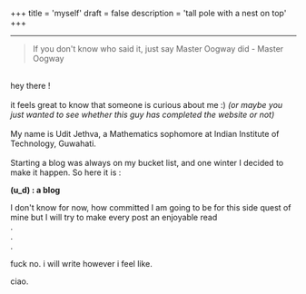 +++
title = 'myself'
draft = false
description = 'tall pole with a nest on top'
+++

---
> If you don't know who said it, just say Master Oogway did - Master Oogway

\
hey there !\
\
it feels great to know that someone is curious about me :) *(or maybe you just wanted to see whether this guy has completed the website or not)*\
\
My name is Udit Jethva, a Mathematics sophomore at Indian Institute of Technology, Guwahati.
\
\
Starting a blog was always on my bucket list, and one winter I decided to make it happen. So here it is :

**(u_d) : a blog**

I don't know for now, how committed I am going to be for this side quest of mine but I will try to make every post an enjoyable read\
.\
.\
.

fuck no. i will write however i feel like.

ciao.






